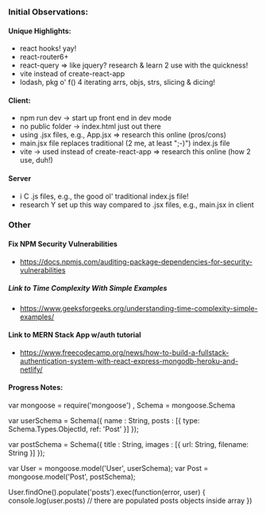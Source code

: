 ### Initial Observations: ###

 #### Unique Highlights: ####
 - react hooks! yay!
 - react-router6+
 - react-query => like jquery? research & learn 2 use with the quickness!
 - vite instead of create-react-app 
 - lodash, pkg o' f() 4 iterating arrs, objs, strs, slicing & dicing! 

 #### Client: ####
  - npm run dev -> start up front end in dev mode
  - no public folder -> index.html just out there
  - using .jsx files, e.g., App.jsx => research this online (pros/cons)
  - main.jsx file replaces traditional (2 me, at least ";-)") index.js file
  - vite -> used instead of create-react-app => research this online (how 2 use, duh!)

 #### Server ####
  - i C .js files, e.g., the good ol' traditional index.js file!
   - research Y set up this way compared to .jsx files, e.g., main.jsx in client

### Other ###
 #### Fix NPM Security Vulnerabilities ####
 - https://docs.npmjs.com/auditing-package-dependencies-for-security-vulnerabilities

 
##### Link to Time Complexity With Simple Examples #####
 - https://www.geeksforgeeks.org/understanding-time-complexity-simple-examples/

 #### Link to MERN Stack App w/auth tutorial
 - https://www.freecodecamp.org/news/how-to-build-a-fullstack-authentication-system-with-react-express-mongodb-heroku-and-netlify/

 #### Progress Notes: ####
  var mongoose = require('mongoose')
    , Schema = mongoose.Schema
  
  var userSchema = Schema({
    name    : String,
    posts : [{ type: Schema.Types.ObjectId, ref: 'Post' }]
  });
  
  var postSchema = Schema({
    title    : String,
    images   : [{ url: String, filename: String }]
  });
  
  var User  = mongoose.model('User', userSchema);
  var Post = mongoose.model('Post', postSchema);

  User.findOne().populate('posts').exec(function(error, user) {
  console.log(user.posts) // there are populated posts objects inside array
  })